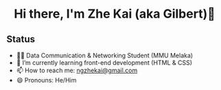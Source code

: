 # <p align = "center"> Hi there, I'm Zhe Kai (aka Gilbert)👋 </p>

## Status
- 🙍‍♂️ Data Communication & Networking Student (MMU Melaka)
- 🌱 I’m currently learning front-end development (HTML & CSS)
- 📫 How to reach me: ngzhekai@gmail.com
- 😄 Pronouns: He/Him


<!--
**ngzhekai/ngzhekai** is a ✨ _special_ ✨ repository because its `README.md` (this file) appears on your GitHub profile.

Here are some ideas to get you started:

- 🔭 I’m currently working on ...
- 🌱 I’m currently learning ...
- 👯 I’m looking to collaborate on ...
- 🤔 I’m looking for help with ...
- 💬 Ask me about ...
- 📫 How to reach me: ...
- 😄 Pronouns: ...
- ⚡ Fun fact: ...
-->
